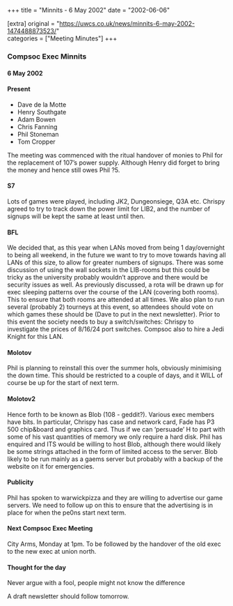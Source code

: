 +++
title = "Minnits - 6 May 2002"
date = "2002-06-06"

[extra]
original = "https://uwcs.co.uk/news/minnits-6-may-2002-1474488873523/"    
categories = ["Meeting Minutes"]
+++

### Compsoc Exec Minnits

#### 6 May 2002

#### Present

  - Dave de la Motte
  - Henry Southgate
  - Adam Bowen
  - Chris Fanning
  - Phil Stoneman
  - Tom Cropper

The meeting was commenced with the ritual handover of monies to Phil for the replacement of 107’s power supply. Although Henry did forget to bring the money and hence still owes Phil ?5.

#### S7

Lots of games were played, including JK2, Dungeonsiege, Q3A etc. Chrispy agreed to try to track down the power limit for LIB2, and the number of signups will be kept the same at least until then.

#### BFL

We decided that, as this year when LANs moved from being 1 day/overnight to being all weekend, in the future we want to try to move towards having all LANs of this size, to allow for greater numbers of signups. There was some discussion of using the wall sockets in the LIB-rooms but this could be tricky as the university probably wouldn’t approve and there would be security issues as well. As previously discussed, a rota will be drawn up for exec sleeping patterns over the course of the LAN (covering both rooms). This to ensure that both rooms are attended at all times. We also plan to run several (probably 2) tourneys at this event, so attendees should vote on which games these should be (Dave to put in the next newsletter). Prior to this event the society needs to buy a switch/switches: Chrispy to investigate the prices of 8/16/24 port switches. Compsoc also to hire a Jedi Knight for this LAN.

#### Molotov

Phil is planning to reinstall this over the summer hols, obviously minimising the down time. This should be restricted to a couple of days, and it WILL of course be up for the start of next term.

#### Molotov2

Hence forth to be known as Blob (108 - geddit?). Various exec members have bits. In particular, Chrispy has case and network card, Fade has P3 500 chip\&board and graphics card. Thus if we can ‘persuade’ H to part with some of his vast quantities of memory we only require a hard disk. Phil has enquired and ITS would be willing to host Blob, although there would likely be some strings attached in the form of limited access to the server. Blob likely to be run mainly as a gaems server but probably with a backup of the website on it for emergencies.

#### Publicity

Phil has spoken to warwickpizza and they are willing to advertise our game servers. We need to follow up on this to ensure that the advertising is in place for when the pe0ns start next term.

#### Next Compsoc Exec Meeting

City Arms, Monday at 1pm. To be followed by the handover of the old exec to the new exec at union north.

#### Thought for the day

Never argue with a fool, people might not know the difference

A draft newsletter should follow tomorrow.
